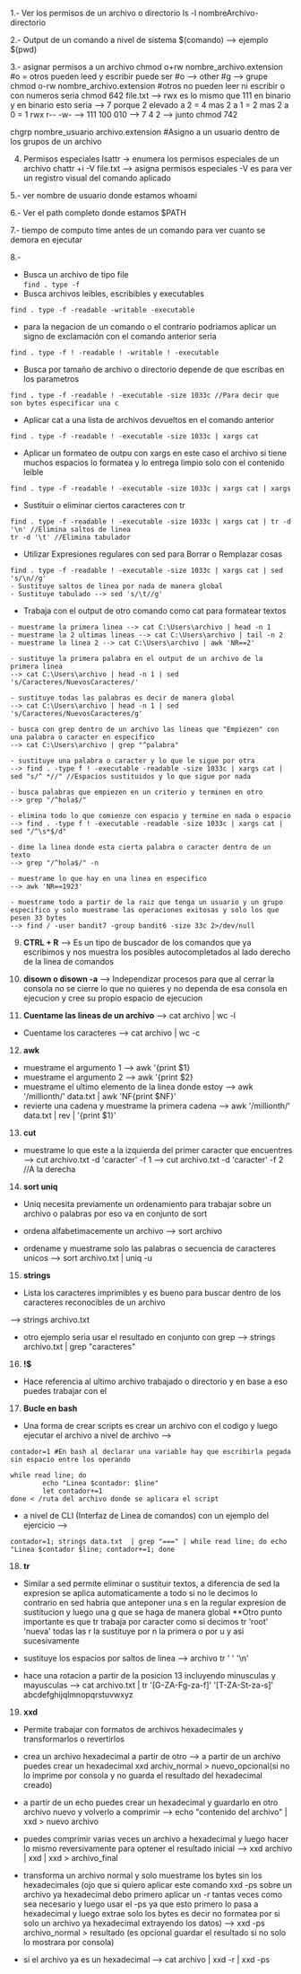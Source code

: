 1.- Ver los permisos de un archivo o directorio 
ls -l nombreArchivo-directorio

2.- Output de un comando a nivel de sistema
$(comando) --> ejemplo $(pwd)

3.- asignar permisos a un archivo
chmod o+rw nombre_archivo.extension #o = otros pueden leed y escribir puede ser 
#o --> other
#g --> grupe
chmod o-rw nombre_archivo.extension #otros no pueden leer ni escribir
o con numeros seria
chmod 642 file.txt --> rwx 
es lo mismo que 111
en binario y en binario esto seria --> 7 porque 2 elevado a 2 = 4 mas 2 a 1 = 2 mas 2 a 0 = 1
rwx r-- -w- --> 111 100 010 --> 7 4 2 --> junto chmod 742 

chgrp nombre_usuario archivo.extension #Asigno a un usuario dentro de los grupos de un archivo

4. Permisos especiales 
lsattr -> enumera los permisos especiales de un archivo
chattr +i -V file.txt --> asigna permisos especiales
-V es para ver un registro visual del comando aplicado

5.- ver nombre de usuario donde estamos
whoami

6.- Ver el path completo donde estamos
$PATH

7.- tiempo de computo
time antes de un comando para ver cuanto se demora en ejecutar

8.- 
+ Busca un archivo de tipo file\
`find . type -f`
+ Busca archivos leibles, escribibles y executables
~~~
find . type -f -readable -writable -executable 
~~~
+ para la negacion de un comando o el contrario podriamos aplicar un signo de exclamación con el comando anterior seria
~~~
find . type -f ! -readable ! -writable ! -executable 
~~~
+ Busca por tamaño de archivo o directorio depende de que escribas en los parametros
~~~
find . type -f -readable ! -executable -size 1033c //Para decir que son bytes especificar una c
~~~
+ Aplicar cat a una lista de archivos devueltos en el comando anterior
~~~
find . type -f -readable ! -executable -size 1033c | xargs cat
~~~
+ Aplicar un formateo de outpu con xargs en este caso el archivo si tiene muchos espacios lo formatea y lo entrega limpio solo con el contenido leible 
~~~
find . type -f -readable ! -executable -size 1033c | xargs cat | xargs
~~~
+ Sustituir o eliminar ciertos caracteres con tr 
~~~
find . type -f -readable ! -executable -size 1033c | xargs cat | tr -d '\n' //Elimina saltos de linea
tr -d '\t' //Elimina tabulador
~~~
+ Utilizar Expresiones regulares con sed para Borrar o Remplazar cosas
~~~
find . type -f -readable ! -executable -size 1033c | xargs cat | sed 's/\n//g' 
- Sustituye saltos de linea por nada de manera global
- Sustituye tabulado --> sed 's/\t//g' 
~~~
+ Trabaja con el output de otro comando como cat para formatear textos
~~~
- muestrame la primera linea --> cat C:\Users\archivo | head -n 1
- muestrame la 2 ultimas lineas --> cat C:\Users\archivo | tail -n 2
- muestrame la linea 2 --> cat C:\Users\archivo | awk 'NR==2'

- sustituye la primera palabra en el output de un archivo de la primera linea 
--> cat C:\Users\archivo | head -n 1 | sed 's/Caracteres/NuevosCaracteres/'

- sustituye todas las palabras es decir de manera global 
--> cat C:\Users\archivo | head -n 1 | sed 's/Caracteres/NuevosCaracteres/g'

- busca con grep dentro de un archivo las lineas que "Empiezen" con una palabra o caracter en especifico 
--> cat C:\Users\archivo | grep "^palabra"

- sustituye una palabra o caracter y lo que le sigue por otra 
--> find . -type f ! -executable -readable -size 1033c | xargs cat | sed "s/^ *//" //Espacios sustituidos y lo que sigue por nada

- busca palabras que empiezen en un criterio y terminen en otro 
--> grep "/^hola$/"

- elimina todo lo que comienze con espacio y termine en nada o espacio 
--> find . -type f ! -executable -readable -size 1033c | xargs cat | sed "/^\s*$/d"

- dime la linea donde esta cierta palabra o caracter dentro de un texto 
--> grep "/^hola$/" -n

- muestrame lo que hay en una linea en especifico
--> awk 'NR==1923'

- muestrame todo a partir de la raiz que tenga un usuario y un grupo especifico y solo muestrame las operaciones exitosas y solo los que pesen 33 bytes
--> find / -user bandit7 -group bandit6 -size 33c 2>/dev/null
~~~

9. **CTRL + R** --> Es un tipo de buscador de los comandos que ya escribimos y nos muestra los posibles autocompletados al lado derecho de la linea de comandos

10. **disown o disown -a** --> Independizar procesos para que al cerrar la consola no se cierre lo que no quieres y no dependa de esa consola en ejecucion y cree su propio espacio de ejecucion 

11. **Cuentame las lineas de un archivo**
--> cat archivo | wc -l
- Cuentame los caracteres --> cat archivo | wc -c


12. **awk**
- muestrame el argumento 1 --> awk '{print $1}
- muestrame el argumento 2 --> awk '{print $2}
- muestrame el ultimo elemento de la linea donde estoy 
--> awk '/millionth/' data.txt | awk 'NF{print $NF}'
- revierte una cadena y muestrame la primera cadena
--> awk '/millionth/' data.txt | rev | '{print $1}'


13. **cut**
- muestrame lo que este a la izquierda del primer caracter que encuentres 
--> cut archivo.txt -d 'caracter' -f 1
--> cut archivo.txt -d 'caracter' -f 2 //A la derecha

14. **sort uniq**
- Uniq necesita previamente un ordenamiento para trabajar sobre un archivo o palabras por eso va en conjunto de sort

- ordena alfabetimacemente un archivo
--> sort archivo 
- ordename y muestrame solo las palabras o secuencia de caracteres unicos
--> sort archivo.txt  | uniq -u

15. **strings**
- Lista los caracteres imprimibles y es bueno para buscar dentro de los caracteres reconocibles de un archivo

--> strings archivo.txt
- otro ejemplo seria usar el resultado en conjunto con grep
--> strings archivo.txt | grep "caracteres"

16. **!$**
- Hace referencia al ultimo archivo trabajado o directorio y en base a eso puedes trabajar con el

17. **Bucle en bash**
- Una forma de crear scripts es crear un archivo con el codigo y luego ejecutar el archivo 
a nivel de archivo -->
~~~
contador=1 #En bash al declarar una variable hay que escribirla pegada sin espacio entre los operando

while read line; do 
        echo "Linea $contador: $line"
        let contador+=1 
done < /ruta del archivo donde se aplicara el script
~~~
- a nivel de CLI (Interfaz de Linea de comandos) con un ejemplo del ejercicio -->
~~~
contador=1; strings data.txt  | grep "===" | while read line; do echo "Linea $contador $line; contador+=1; done
~~~

18. **tr** 
- Similar a sed permite eliminar o sustituir textos, a diferencia de sed la expresion se aplica automaticamente a todo si no le decimos lo contrario en sed habria que anteponer una s en la regular expresion de sustitucion y luego una g que se haga de manera global
**Otro punto importante es que tr trabaja por caracter como si decimos tr 'root' 'nueva' todas las r la sustituye por n la primera o por u y asi sucesivamente


- sustituye los espacios por saltos de linea --> archivo tr ' ' '\n'
- hace una rotacion a partir de la posicion 13 incluyendo minusculas y mayusculas
--> cat archivo.txt | tr '[G-ZA-Fg-za-f]' '[T-ZA-St-za-s]'
abcdefghijqlmnopqrstuvwxyz

19. **xxd**
- Permite trabajar con formatos de archivos hexadecimales y transformarlos o revertirlos

- crea un archivo hexadecimal a partir de otro --> 
a partir de un archivo puedes crear un hexadecimal xxd archiv_normal > nuevo_opcional(si no lo imprime por consola y no guarda el resultado del hexadecimal creado)

- a partir de un echo puedes crear un hexadecimal y guardarlo en otro archivo nuevo y volverlo a comprimir
--> echo "contenido del archivo"  | xxd > nuevo archivo

- puedes comprimir varias veces un archivo a hexadecimal y luego hacer lo mismo reversivamente para optener el resultado inicial 
--> xxd archivo | xxd | xxd > archivo_final

- transforma un archivo normal y solo muestrame los bytes sin los hexadecimales (ojo que si quiero aplicar este comando xxd -ps sobre un archivo ya hexadecimal debo primero aplicar un -r tantas veces como sea necesario y luego usar el -ps ya que esto primero lo pasa a hexadecimal y luego extrae solo los bytes es decir no formatea por si solo un archivo ya hexadecimal extrayendo los datos) 
--> xxd -ps archivo_normal > resultado (es opcional guardar el resultado si no solo lo mostrara por consola) 

- si el archivo ya es un hexadecimal --> cat archivo | xxd -r  | xxd -ps 



